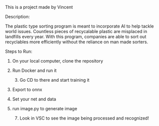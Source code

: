 This is a project made by Vincent 



Description:

The plastic type sorting program is meant to incorporate AI to help tackle world issues. Countless pieces of recycalable plastic are misplaced in landfills every year. With this program, companies are able to sort out recyclables more efficiently without the reliance on man made sorters.




Steps to Run:



1. On your local computer, clone the repository

2. Run Docker and run it

   3. Go CD to there and start training it
  4. Export to onnx

  5. Set your net and data
  6. run image.py to generate image


     7. Look in VSC to see the image being processed and recognized!
